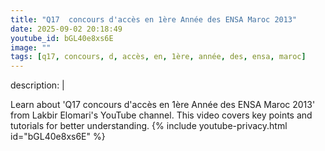 ```yaml
---
title: "Q17  concours d'accès en 1ère Année des ENSA Maroc 2013"
date: 2025-09-02 20:18:49 
youtube_id: bGL40e8xs6E
image: ""
tags: [q17, concours, d, accès, en, 1ère, année, des, ensa, maroc]
---
```

description: |
  
  Learn about 'Q17  concours d'accès en 1ère Année des ENSA Maroc 2013' from Lakbir Elomari's YouTube channel. This video covers key points and tutorials for better understanding.
{% include youtube-privacy.html id="bGL40e8xs6E" %}
